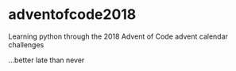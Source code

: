 # adventofcode2018
Learning python through the 2018 Advent of Code advent calendar challenges

...better late than never
